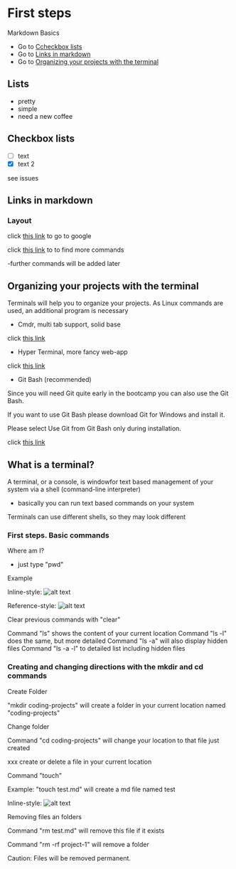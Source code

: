 # First steps

Markdown Basics
- Go to [Ccheckbox lists](#checkbox-lists)
- Go to [Links in markdown](#links-in-markdown)
- Go to [Organizing your projects with the terminal](#organizing-your-projects-with-the-terminal)

## Lists

- pretty
- simple
- need a new coffee

## Checkbox lists

- [ ] text
- [x] text 2

see issues

## Links in markdown

### Layout

click [this link](https://google.com) to go to google

click [this link](https://github.com/adam-p/markdown-here/wiki/Markdown-Cheatsheet) to to find more commands

-further commands will be added later

## Organizing your projects with the terminal

Terminals will help you to organize your projects. As Linux commands are used, an additional program is necessary

- Cmdr, multi tab support, solid base

click [this link](https://cmder.net/)

- Hyper Terminal, more fancy web-app

click [this link](https://hyper.is/)

- Git Bash (recommended)

Since you will need Git quite early in the bootcamp you can also use the Git Bash.

If you want to use Git Bash please download Git for Windows and install it.

Please select Use Git from Git Bash only during installation.

click [this link](https://git-scm.com/download/win)

## What is a terminal?

A terminal, or a console, is windowfor text based management of your system via a shell (command-line interpreter)
- basically you can run text based commands on your system

Terminals can use different shells, so they may look different

### First steps. Basic commands

Where am I?
- just type "pwd"

Example

Inline-style: 
![alt text](https://user-images.githubusercontent.com/99718218/154245637-7f4c6972-1458-45b4-a174-bcfa38170ff7.JPG "example")

Reference-style: 
![alt text][logo]

[logo]: https://user-images.githubusercontent.com/99718218/154245637-7f4c6972-1458-45b4-a174-bcfa38170ff7.JPG "example"

Clear previous commands with "clear"

Command "ls" shows the content of your current location
Command "ls -l" does the same, but more detailed
Command "ls -a" will also display hidden files
Command "ls -a -l" to detailed list including hidden files

### Creating and changing directions with the mkdir and cd commands

Create Folder

"mkdir coding-projects" will create a folder in your current location named "coding-projects"

Change folder

Command "cd coding-projects" will change your location to that file just created

xxx create or delete a file in your current location

Command "touch"

Example: "touch test.md" will create a md file named test

Inline-style: 
![alt text](https://user-images.githubusercontent.com/99718218/154250358-ea2cd408-d863-4bcc-b29a-4c0c82cde7a7.JPG "touch")

Removing files an folders

Command "rm test.md" will remove this file if it exists

Command "rm -rf project-1" will remove a folder

Caution: Files will be removed permanent.
